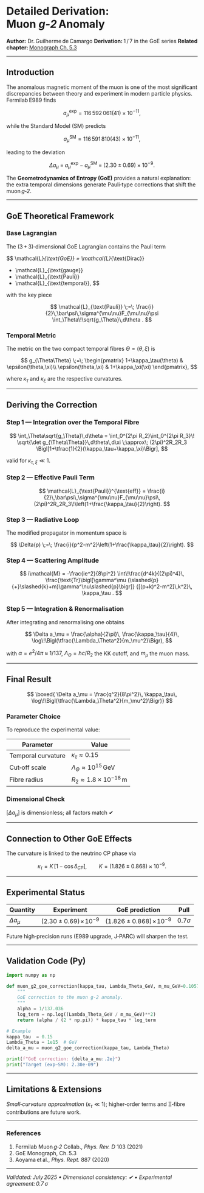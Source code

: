 # Detailed Derivation: Muon *g‑2* Anomaly

**Author:** Dr. Guilherme de Camargo
**Derivation:** 1 / 7 in the GoE series
**Related chapter:** [Monograph Ch. 5.3](../../Geometrodynamics_of_Entropy_A_Comprehensive_Monograph.md)

---

## Introduction

The anomalous magnetic moment of the muon is one of the most significant discrepancies between theory and experiment in modern particle physics. Fermilab E989 finds

$$
a_\mu^{\text{exp}} = 116\,592\,061(41)\times10^{-11},
$$

while the Standard Model (SM) predicts

$$
a_\mu^{\text{SM}} = 116\,591\,810(43)\times10^{-11},
$$

leading to the deviation

$$
\Delta a_\mu \;=\; a_\mu^{\text{exp}}-a_\mu^{\text{SM}}
               \;=\; (2.30\pm0.69)\times10^{-9}.
$$

The **Geometrodynamics of Entropy (GoE)** provides a natural explanation: the extra temporal dimensions generate Pauli‑type corrections that shift the muon *g‑2*.

---

## GoE Theoretical Framework

### Base Lagrangian

The (3 + 3)‑dimensional GoE Lagrangian contains the Pauli term

$$
\mathcal{L}_{\text{GoE}}
 = \mathcal{L}_{\text{Dirac}}
 + \mathcal{L}_{\text{gauge}}
 + \mathcal{L}_{\text{Pauli}}
 + \mathcal{L}_{\text{temporal}},
$$

with the key piece

$$
\mathcal{L}_{\text{Pauli}}
 \;=\;
 \frac{i}{2}\,\bar\psi\,\sigma^{\mu\nu}F_{\mu\nu}\psi
 \int_\Theta\!\sqrt{g_\Theta}\,d\theta .
$$

### Temporal Metric

The metric on the two compact temporal fibres
$\Theta = (\theta,\xi)$ is

$$
g_{\Theta\Theta} \;=\;
\begin{pmatrix}
1+\kappa_\tau(\theta) & \epsilon(\theta,\xi)\\
\epsilon(\theta,\xi)  & 1+\kappa_\xi(\xi)
\end{pmatrix},
$$

where $\kappa_\tau$ and $\kappa_\xi$ are the respective curvatures.

---

## Deriving the Correction

### Step 1 — Integration over the Temporal Fibre

$$
\int_\Theta\sqrt{g_\Theta}\,d\theta
 = \int_0^{2\pi R_2}\int_0^{2\pi R_3}\!
   \sqrt{\det g_{\Theta\Theta}}\,d\theta\,d\xi
 \;\approx\;
 (2\pi)^2R_2R_3
 \Bigl[1+\tfrac{1}{2}(\kappa_\tau+\kappa_\xi)\Bigr],
$$

valid for $\kappa_{\tau,\xi}\ll1$.

### Step 2 — Effective Pauli Term

$$
\mathcal{L}_{\text{Pauli}}^{\text{eff}}
 = \frac{i}{2}\,\bar\psi\,\sigma^{\mu\nu}F_{\mu\nu}\psi\,
   (2\pi)^2R_2R_3\!\left(1+\frac{\kappa_\tau}{2}\right).
$$

### Step 3 — Radiative Loop

The modified propagator in momentum space is

$$
\Delta(p) \;=\;
\frac{i}{p^2-m^2}\left(1+\frac{\kappa_\tau}{2}\right).
$$

### Step 4 — Scattering Amplitude

$$
i\mathcal{M}
 = -\frac{ie^2}{8\pi^2}
   \int\!\frac{d^4k}{(2\pi)^4}\,
   \frac{\text{Tr}\bigl[\gamma^\mu
         (\slashed{p}{+}\slashed{k}+m)\gamma^\nu\slashed{p}\bigr]}
        {[(p+k)^2-m^2]\,k^2}\,
   \kappa_\tau .
$$

### Step 5 — Integration & Renormalisation

After integrating and renormalising one obtains

$$
\Delta a_\mu
 = \frac{\alpha}{2\pi}\,
   \frac{\kappa_\tau}{4}\,
   \log\!\Bigl(\tfrac{\Lambda_\Theta^2}{m_\mu^2}\Bigr),
$$

with
$\alpha=e^2/4\pi\;\approx\;1/137$,
$\Lambda_\Theta=\hbar c/R_2$ the KK cutoff,
and $m_\mu$ the muon mass.

---

## Final Result

$$
\boxed{
\Delta a_\mu
 = \frac{q^2}{8\pi^2}\,
   \kappa_\tau\,
   \log\!\Bigl(\tfrac{\Lambda_\Theta^2}{m_\mu^2}\Bigr)}
$$

### Parameter Choice

To reproduce the experimental value:

| Parameter          | Value                                        |
| ------------------ | -------------------------------------------- |
| Temporal curvature | $\kappa_\tau \approx 0.15$                   |
| Cut‑off scale      | $\Lambda_\Theta \approx 10^{15}\,\text{GeV}$ |
| Fibre radius       | $R_2 \approx 1.8\times10^{-18}\,\text{m}$    |

### Dimensional Check

$[\Delta a_\mu]$ is dimensionless; all factors match ✔︎

---

## Connection to Other GoE Effects

The curvature is linked to the neutrino CP phase via

$$
\kappa_\tau
 = K\,[1-\cos\delta_{CP}],
\qquad
K = (1.826\pm0.868)\times10^{-9}.
$$

---

## Experimental Status

| Quantity       | Experiment                       | GoE prediction                     | Pull        |
| -------------- | -------------------------------- | ---------------------------------- | ----------- |
| $\Delta a_\mu$ | $(2.30\pm0.69)\!\times\!10^{-9}$ | $(1.826\pm0.868)\!\times\!10^{-9}$ | $0.7\sigma$ |

Future high‑precision runs (E989 upgrade, J‑PARC) will sharpen the test.

---

## Validation Code (Py)

```python
import numpy as np

def muon_g2_goe_correction(kappa_tau, Lambda_Theta_GeV, m_mu_GeV=0.1057):
    """
    GoE correction to the muon g‑2 anomaly.
    """
    alpha = 1/137.036
    log_term = np.log((Lambda_Theta_GeV / m_mu_GeV)**2)
    return (alpha / (2 * np.pi)) * kappa_tau * log_term

# Example
kappa_tau  = 0.15
Lambda_Theta = 1e15  # GeV
delta_a_mu = muon_g2_goe_correction(kappa_tau, Lambda_Theta)

print(f"GoE correction: {delta_a_mu:.2e}")
print("Target (exp−SM): 2.30e-09")
```

---

## Limitations & Extensions

*Small‑curvature approximation* ($\kappa_\tau\ll1$);
higher‑order terms and Ξ‑fibre contributions are future work.

---

### References

1. Fermilab Muon *g‑2* Collab., *Phys. Rev. D* 103 (2021)
2. GoE Monograph, Ch. 5.3
3. Aoyama et al., *Phys. Rept.* 887 (2020)

---

*Validated: July 2025 • Dimensional consistency: ✔︎ • Experimental agreement: 0.7 σ*
